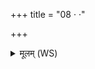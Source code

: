 +++
title = "08 · ·"

+++
<details><summary>मूलम् (WS)</summary>

· · · · · · वै धृतयश्चेडाशीः सूनृतेडा ।  
शरीरं सर्वे प्राविशन्नृतरीर्ष्यायुधोमृधः ॥ ८ ॥
</details>